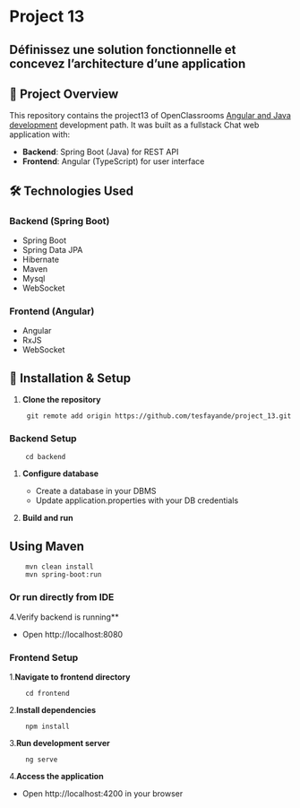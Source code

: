 # Project 13

## Définissez une solution fonctionnelle et concevez l’architecture d’une application

## 📝 Project Overview

This repository contains the project13 of  OpenClassrooms [Angular and Java development](https://openclassrooms.com/fr/paths/533-developpeur-full-stack-java-et-angular) development path. It was built as a fullstack Chat web application with:

- **Backend**: Spring Boot (Java) for REST API
- **Frontend**: Angular (TypeScript) for user interface

## 🛠️ Technologies Used

### Backend (Spring Boot)

- Spring Boot
- Spring Data JPA
- Hibernate
- Maven
- Mysql
- WebSocket

### Frontend (Angular)

- Angular
- RxJS
- WebSocket

## 🚀 Installation & Setup

1. **Clone the repository**
  
        git remote add origin https://github.com/tesfayande/project_13.git

### Backend Setup

        cd backend

1. **Configure database**
   - Create a database in your DBMS
   - Update application.properties with your DB credentials

2. **Build and run**

## Using Maven

        mvn clean install
        mvn spring-boot:run

### Or run directly from IDE

4.Verify backend is running**

- Open http://localhost:8080

### Frontend Setup

1.**Navigate to frontend directory**

        cd frontend

2.**Install dependencies**

        npm install

3.**Run development server**

        ng serve

4.**Access the application**

- Open  http://localhost:4200  in your browser
